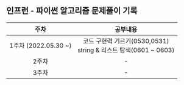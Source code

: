 ## 인프런 - 파이썬 알고리즘 문제풀이 기록

|         주차         |                               공부내용                               |
| :------------------: | :------------------------------------------------------------------: |
| 1주차 (2022.05.30 ~) | 코드 구현력 기르기(0530,0531) </br>string & 리스트 탐색(0601 ~ 0603) |
|        2주차         |                                  -                                   |
|        3주차         |                                  -                                   |
